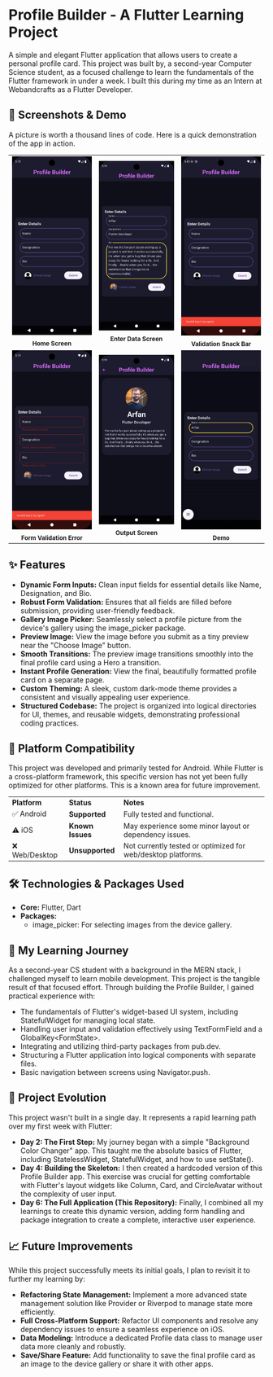 # **Profile Builder - A Flutter Learning Project**

A simple and elegant Flutter application that allows users to create a personal profile card. This project was built by, a second-year Computer Science student, as a focused challenge to learn the fundamentals of the Flutter framework in under a week. I built this during my time as an Intern at Webandcrafts as a Flutter Developer.


## **📸 Screenshots & Demo**

A picture is worth a thousand lines of code. Here is a quick demonstration of the app in action.

<table>
  <tr>
    <td align="center">
      <img src="documentation/HomeScreen.png" alt="Home Screen" width="250">
      <br>
      <sub><b>Home Screen</b></sub>
    </td>
    <td align="center">
      <img src="documentation/EnterData.png" alt="Enter Data" width="250">
      <br>
      <sub><b>Enter Data Screen</b></sub>
    </td>
    <td align="center">
      <img src="documentation/FormValidation1.png" alt="Form Validation Snack Bar" width="250">
      <br>
      <sub><b>Validation Snack Bar</b></sub>
    </td>
  </tr>
  <tr>
    <td align="center">
      <img src="documentation/FormValidation2.png" alt="Form Validation" width="250">
      <br>
      <sub><b>Form Validation Error</b></sub>
    </td>
    <td align="center">
      <img src="documentation/Output.png" alt="Output" width="250">
      <br>
      <sub><b>Output Screen</b></sub>
    </td>
    <td align="center">
      <img src="documentation/demo.gif" alt="Demo" width="250">
      <br>
      <sub><b>Demo</b></sub>
    </td>
  </tr>
</table>


## **✨ Features**



* **Dynamic Form Inputs:** Clean input fields for essential details like Name, Designation, and Bio.
* **Robust Form Validation:** Ensures that all fields are filled before submission, providing user-friendly feedback.
* **Gallery Image Picker:** Seamlessly select a profile picture from the device's gallery using the image_picker package.
* **Preview Image:** View the image before you submit as a tiny preview near the "Choose Image" button.
* **Smooth Transitions:** The preview image transitions smoothly into the final profile card using a Hero a transition.
* **Instant Profile Generation:** View the final, beautifully formatted profile card on a separate page.
* **Custom Theming:** A sleek, custom dark-mode theme provides a consistent and visually appealing user experience.
* **Structured Codebase:** The project is organized into logical directories for UI, themes, and reusable widgets, demonstrating professional coding practices.


## **📱 Platform Compatibility**

This project was developed and primarily tested for Android. While Flutter is a cross-platform framework, this specific version has not yet been fully optimized for other platforms. This is a known area for future improvement.


<table>
  <tr>
   <td><strong>Platform</strong>
   </td>
   <td><strong>Status</strong>
   </td>
   <td><strong>Notes</strong>
   </td>
  </tr>
  <tr>
   <td>✅ Android
   </td>
   <td><strong>Supported</strong>
   </td>
   <td>Fully tested and functional.
   </td>
  </tr>
  <tr>
   <td>⚠️ iOS
   </td>
   <td><strong>Known Issues</strong>
   </td>
   <td>May experience some minor layout or dependency issues.
   </td>
  </tr>
  <tr>
   <td>❌ Web/Desktop
   </td>
   <td><strong>Unsupported</strong>
   </td>
   <td>Not currently tested or optimized for web/desktop platforms.
   </td>
  </tr>
</table>



## **🛠️ Technologies & Packages Used**



* **Core:** Flutter, Dart
* **Packages:**
    * image_picker: For selecting images from the device gallery.


## **🌱 My Learning Journey**

As a second-year CS student with a background in the MERN stack, I challenged myself to learn mobile development. This project is the tangible result of that focused effort. Through building the Profile Builder, I gained practical experience with:



* The fundamentals of Flutter's widget-based UI system, including StatefulWidget for managing local state.
* Handling user input and validation effectively using TextFormField and a GlobalKey&lt;FormState>.
* Integrating and utilizing third-party packages from pub.dev.
* Structuring a Flutter application into logical components with separate files.
* Basic navigation between screens using Navigator.push.


## **🚀 Project Evolution**

This project wasn't built in a single day. It represents a rapid learning path over my first week with Flutter:



* **Day 2: The First Step:** My journey began with a simple "Background Color Changer" app. This taught me the absolute basics of Flutter, including StatelessWidget, StatefulWidget, and how to use setState().
* **Day 4: Building the Skeleton:** I then created a hardcoded version of this Profile Builder app. This exercise was crucial for getting comfortable with Flutter's layout widgets like Column, Card, and CircleAvatar without the complexity of user input.
* **Day 6: The Full Application (This Repository):** Finally, I combined all my learnings to create this dynamic version, adding form handling and package integration to create a complete, interactive user experience.


## **📈 Future Improvements**

While this project successfully meets its initial goals, I plan to revisit it to further my learning by:



* **Refactoring State Management:** Implement a more advanced state management solution like Provider or Riverpod to manage state more efficiently.
* **Full Cross-Platform Support:** Refactor UI components and resolve any dependency issues to ensure a seamless experience on iOS.
* **Data Modeling:** Introduce a dedicated Profile data class to manage user data more cleanly and robustly.
* **Save/Share Feature:** Add functionality to save the final profile card as an image to the device gallery or share it with other apps.
